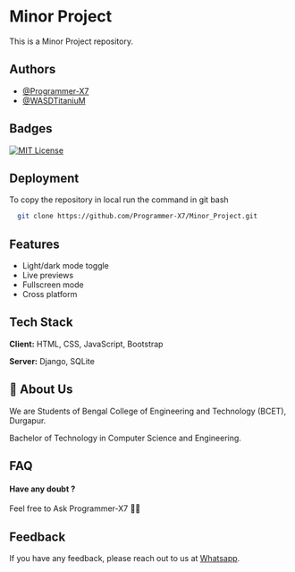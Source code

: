 
# Minor Project

This is a Minor Project repository.


## Authors

- [@Programmer-X7](https://www.github.com/Programmer-X7)
- [@WASDTitaniuM](https://www.github.com/WASDTitaniuM)



## Badges

[![MIT License](https://img.shields.io/badge/License-MIT-green.svg)](https://choosealicense.com/licenses/mit/)

## Deployment

To copy the repository in local run the command in git bash

```bash
  git clone https://github.com/Programmer-X7/Minor_Project.git
```


## Features

- Light/dark mode toggle
- Live previews
- Fullscreen mode
- Cross platform


## Tech Stack

**Client:** HTML, CSS, JavaScript, Bootstrap

**Server:** Django, SQLite


## 🚀 About Us
We are Students of Bengal College of Engineering and Technology (BCET), Durgapur.

Bachelor of Technology in Computer Science and Engineering.



## FAQ

#### Have any doubt ?

Feel free to Ask Programmer-X7 👨‍💻



## Feedback

If you have any feedback, please reach out to us at [Whatsapp](https://web.whatspp.com/groups/Minor-project).
